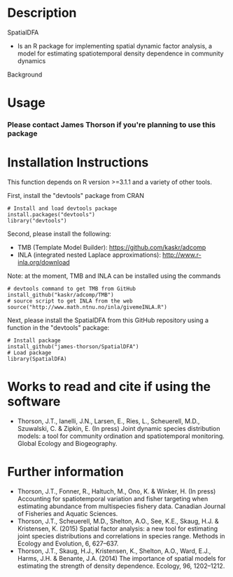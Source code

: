 Description
=============

SpatialDFA
* Is an R package for implementing spatial dynamic factor analysis, a model for estimating spatiotemporal density dependence in community dynamics

Background

Usage
=============

### Please contact James Thorson if you're planning to use this package

Installation Instructions
=============
This function depends on R version >=3.1.1 and a variety of other tools.

First, install the "devtools" package from CRAN

    # Install and load devtools package
    install.packages("devtools")
    library("devtools")

Second, please install the following:
* TMB (Template Model Builder): https://github.com/kaskr/adcomp
* INLA (integrated nested Laplace approximations): http://www.r-inla.org/download

Note: at the moment, TMB and INLA can be installed using the commands 

    # devtools command to get TMB from GitHub
    install_github("kaskr/adcomp/TMB") 
    # source script to get INLA from the web
    source("http://www.math.ntnu.no/inla/givemeINLA.R")  
    
Next, please install the SpatialDFA from this GitHub repository using a function in the "devtools" package:

    # Install package
    install_github("james-thorson/SpatialDFA") 
    # Load package
    library(SpatialDFA)
Works to read and cite if using the software
=============
* Thorson, J.T., Ianelli, J.N., Larsen, E., Ries, L., Scheuerell, M.D., Szuwalski, C. & Zipkin, E. (In press) Joint dynamic species distribution models: a tool for community ordination and spatiotemporal monitoring. Global Ecology and Biogeography.

Further information
=============
* Thorson, J.T., Fonner, R., Haltuch, M., Ono, K. & Winker, H. (In press) Accounting for spatiotemporal variation and fisher targeting when estimating abundance from multispecies fishery data. Canadian Journal of Fisheries and Aquatic Sciences.
* Thorson, J.T., Scheuerell, M.D., Shelton, A.O., See, K.E., Skaug, H.J. & Kristensen, K. (2015) Spatial factor analysis: a new tool for estimating joint species distributions and correlations in species range. Methods in Ecology and Evolution, 6, 627–637.
* Thorson, J.T., Skaug, H.J., Kristensen, K., Shelton, A.O., Ward, E.J., Harms, J.H. & Benante, J.A. (2014) The importance of spatial models for estimating the strength of density dependence. Ecology, 96, 1202–1212.


